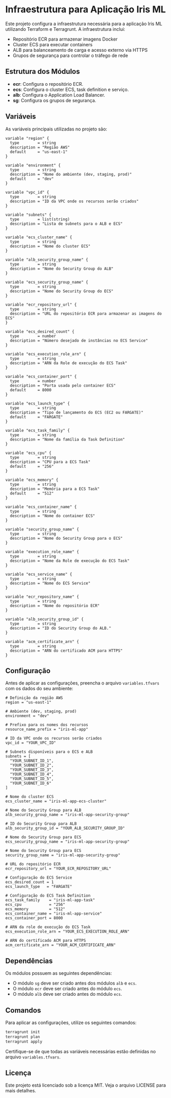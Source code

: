 # Infraestrutura para Aplicação Iris ML

Este projeto configura a infraestrutura necessária para a aplicação Iris ML utilizando Terraform e Terragrunt. A infraestrutura inclui:

- Repositório ECR para armazenar imagens Docker
- Cluster ECS para executar containers
- ALB para balanceamento de carga e acesso externo via HTTPS
- Grupos de segurança para controlar o tráfego de rede

## Estrutura dos Módulos

- **ecr**: Configura o repositório ECR.
- **ecs**: Configura o cluster ECS, task definition e serviço.
- **alb**: Configura o Application Load Balancer.
- **sg**: Configura os grupos de segurança.

## Variáveis

As variáveis principais utilizadas no projeto são:

```hcl
variable "region" {
  type        = string
  description = "Região AWS"
  default     = "us-east-1"
}

variable "environment" {
  type        = string
  description = "Nome do ambiente (dev, staging, prod)"
  default     = "dev"
}

variable "vpc_id" {
  type        = string
  description = "ID da VPC onde os recursos serão criados"
}

variable "subnets" {
  type        = list(string)
  description = "Lista de subnets para o ALB e ECS"
}

variable "ecs_cluster_name" {
  type        = string
  description = "Nome do cluster ECS"
}

variable "alb_security_group_name" {
  type        = string
  description = "Nome do Security Group do ALB"
}

variable "ecs_security_group_name" {
  type        = string
  description = "Nome do Security Group do ECS"
}

variable "ecr_repository_url" {
  type        = string
  description = "URL do repositório ECR para armazenar as imagens do ECS"
}

variable "ecs_desired_count" {
  type        = number
  description = "Número desejado de instâncias no ECS Service"
}

variable "ecs_execution_role_arn" {
  type        = string
  description = "ARN da Role de execução do ECS Task"
}

variable "ecs_container_port" {
  type        = number
  description = "Porta usada pelo container ECS"
  default     = 8000
}

variable "ecs_launch_type" {
  type        = string
  description = "Tipo de lançamento do ECS (EC2 ou FARGATE)"
  default     = "FARGATE"
}

variable "ecs_task_family" {
  type        = string
  description = "Nome da família da Task Definition"
}

variable "ecs_cpu" {
  type        = string
  description = "CPU para a ECS Task"
  default     = "256"
}

variable "ecs_memory" {
  type        = string
  description = "Memória para a ECS Task"
  default     = "512"
}

variable "ecs_container_name" {
  type        = string
  description = "Nome do container ECS"
}

variable "security_group_name" {
  type        = string
  description = "Nome do Security Group para o ECS"
}

variable "execution_role_name" {
  type        = string
  description = "Nome da Role de execução do ECS Task"
}

variable "ecs_service_name" {
  type        = string
  description = "Nome do ECS Service"
}

variable "ecr_repository_name" {
  type        = string
  description = "Nome do repositório ECR"
}

variable "alb_security_group_id" {
  type        = string
  description = "ID do Security Group do ALB."
}

variable "acm_certificate_arn" {
  type        = string
  description = "ARN do certificado ACM para HTTPS"
}
```

## Configuração

Antes de aplicar as configurações, preencha o arquivo `variables.tfvars` com os dados do seu ambiente:

```hcl
# Definição da região AWS
region = "us-east-1"

# Ambiente (dev, staging, prod)
environment = "dev"

# Prefixo para os nomes dos recursos
resource_name_prefix = "iris-ml-app"

# ID da VPC onde os recursos serão criados
vpc_id = "YOUR_VPC_ID"

# Subnets disponíveis para o ECS e ALB
subnets = [
  "YOUR_SUBNET_ID_1",
  "YOUR_SUBNET_ID_2",
  "YOUR_SUBNET_ID_3",
  "YOUR_SUBNET_ID_4",
  "YOUR_SUBNET_ID_5",
  "YOUR_SUBNET_ID_6"
]

# Nome do cluster ECS
ecs_cluster_name = "iris-ml-app-ecs-cluster"

# Nome do Security Group para ALB
alb_security_group_name = "iris-ml-app-security-group"

# ID do Security Group para ALB
alb_security_group_id = "YOUR_ALB_SECURITY_GROUP_ID"

# Nome do Security Group para ECS
ecs_security_group_name = "iris-ml-app-security-group"

# Nome do Security Group para ECS
security_group_name = "iris-ml-app-security-group"

# URL do repositório ECR
ecr_repository_url = "YOUR_ECR_REPOSITORY_URL"

# Configuração do ECS Service
ecs_desired_count = 1
ecs_launch_type   = "FARGATE"

# Configuração do ECS Task Definition
ecs_task_family    = "iris-ml-app-task"
ecs_cpu            = "256"
ecs_memory         = "512"
ecs_container_name = "iris-ml-app-service"
ecs_container_port = 8000

# ARN da role de execução do ECS Task
ecs_execution_role_arn = "YOUR_ECS_EXECUTION_ROLE_ARN"

# ARN do certificado ACM para HTTPS
acm_certificate_arn = "YOUR_ACM_CERTIFICATE_ARN"
```

## Dependências

Os módulos possuem as seguintes dependências:

- O módulo `sg` deve ser criado antes dos módulos `alb` e `ecs`.
- O módulo `ecr` deve ser criado antes do módulo `ecs`.
- O módulo `alb` deve ser criado antes do módulo `ecs`.

## Comandos

Para aplicar as configurações, utilize os seguintes comandos:

```sh
terragrunt init
terragrunt plan
terragrunt apply
```

Certifique-se de que todas as variáveis necessárias estão definidas no arquivo `variables.tfvars`.

## Licença

Este projeto está licenciado sob a licença MIT. Veja o arquivo LICENSE para mais detalhes.
